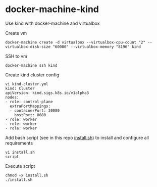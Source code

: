 # docker-machine-kind

Use kind with docker-machine and virtualbox

Create vm
```
docker-machine create -d virtualbox --virtualbox-cpu-count "2" --virtualbox-disk-size "60000" --virtualbox-memory "8196" kind
```

SSH to vm
```
docker-machine ssh kind
```

Create kind cluster config
```
vi kind-cluster.yml
kind: Cluster
apiVersion: kind.sigs.k8s.io/v1alpha3
nodes:
- role: control-plane
  extraPortMappings:                                          
  - containerPort: 30080                                      
    hostPort: 8080 
- role: worker
- role: worker
- role: worker
```

Add bash script (see in this repo [install.sh](install.sh)) to install and configure all requirements
```
vi install.sh
script
```

Execute script
```
chmod +x install.sh
./install.sh
```



